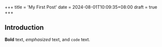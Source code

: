 +++
title = 'My First Post'
date = 2024-08-01T10:09:35+08:00
draft = true
+++
## Introduction

**Bold** text, *emphasized* text, and `code` text.
